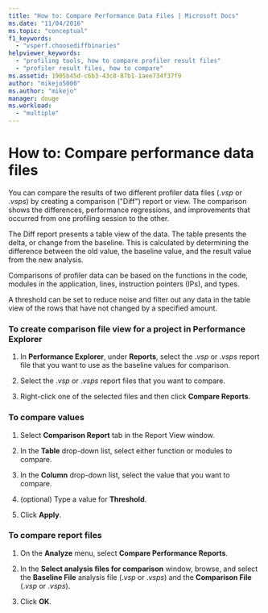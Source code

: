 ```yaml
---
title: "How to: Compare Performance Data Files | Microsoft Docs"
ms.date: "11/04/2016"
ms.topic: "conceptual"
f1_keywords: 
  - "vsperf.choosediffbinaries"
helpviewer_keywords: 
  - "profiling tools, how to compare profiler result files"
  - "profiler result files, how to compare"
ms.assetid: 1905b45d-c6b3-43c8-87b1-1aee734f37f9
author: "mikejo5000"
ms.author: "mikejo"
manager: douge
ms.workload: 
  - "multiple"
---
```

# How to: Compare performance data files
You can compare the results of two different profiler data files (.*vsp* or .*vsps*) by creating a comparison ("Diff") report or view. The comparison shows the differences, performance regressions, and improvements that occurred from one profiling session to the other.  
  
 The Diff report presents a table view of the data. The table presents the delta, or change from the baseline. This is calculated by determining the difference between the old value, the baseline value, and the result value from the new analysis.  
  
 Comparisons of profiler data can be based on the functions in the code, modules in the application, lines, instruction pointers (IPs), and types.  
  
 A threshold can be set to reduce noise and filter out any data in the table view of the rows that have not changed by a specified amount.  
  
### To create comparison file view for a project in Performance Explorer  
  
1.  In **Performance Explorer**, under **Reports**, select the .*vsp* or .*vsps* report file that you want to use as the baseline values for comparison.  
  
2.  Select the .*vsp* or .*vsps* report files that you want to compare.  
  
3.  Right-click one of the selected files and then click **Compare Reports**.  
  
### To compare values  
  
1.  Select **Comparison Report** tab in the Report View window.  
  
2.  In the **Table** drop-down list, select either function or modules to compare.  
  
3.  In the **Column** drop-down list, select the value that you want to compare.  
  
4.  (optional) Type a value for **Threshold**.  
  
5.  Click **Apply**.  
  
### To compare report files  
  
1.  On the **Analyze** menu, select **Compare Performance Reports**.  
  
2.  In the **Select analysis files for comparison** window, browse, and select the **Baseline File** analysis file (.*vsp* or .*vsps*) and the **Comparison File** (.*vsp* or .*vsps*).  
  
3.  Click **OK**.